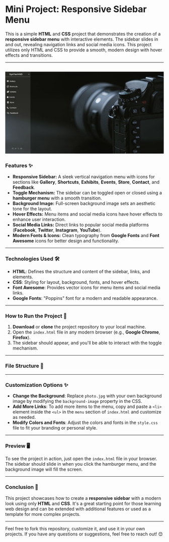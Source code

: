 # **Mini Project: Responsive Sidebar Menu**

This is a simple **HTML** and **CSS** project that demonstrates the creation of a **responsive sidebar menu** with interactive elements. The sidebar slides in and out, revealing navigation links and social media icons. This project utilizes only HTML and CSS to provide a smooth, modern design with hover effects and transitions.

---
![alt text](image.png)
---
### **Features** ✨

- **Responsive Sidebar:** A sleek vertical navigation menu with icons for sections like **Gallery**, **Shortcuts**, **Exhibits**, **Events**, **Store**, **Contact**, and **Feedback**.
- **Toggle Mechanism:** The sidebar can be toggled open or closed using a **hamburger menu** with a smooth transition.
- **Background Image:** Full-screen background image sets an aesthetic tone for the layout.
- **Hover Effects:** Menu items and social media icons have hover effects to enhance user interaction.
- **Social Media Links:** Direct links to popular social media platforms (**Facebook**, **Twitter**, **Instagram**, **YouTube**).
- **Modern Fonts & Icons:** Clean typography from **Google Fonts** and **Font Awesome** icons for better design and functionality.

---

### **Technologies Used** 🛠️

- **HTML**: Defines the structure and content of the sidebar, links, and elements.
- **CSS**: Styling for layout, background, fonts, and hover effects.
- **Font Awesome**: Provides vector icons for menu items and social media links.
- **Google Fonts**: "Poppins" font for a modern and readable appearance.

---

### **How to Run the Project** 🚀

1. **Download** or **clone** the project repository to your local machine.
2. Open the `index.html` file in any modern browser (e.g., **Google Chrome**, **Firefox**).
3. The sidebar should appear, and you'll be able to interact with the toggle mechanism.

---

### **File Structure** 📂

---

### **Customization Options** ✨

- **Change the Background**: Replace `photo.jpg` with your own background image by modifying the `background-image` property in the CSS.
- **Add More Links**: To add more items to the menu, copy and paste a `<li>` element inside the `<ul>` in the `menu` section of `index.html` and customize as needed.
- **Modify Colors and Fonts**: Adjust the colors and fonts in the `style.css` file to fit your branding or personal style.

---

### **Preview** 🖥️

To see the project in action, just open the `index.html` file in your browser. The sidebar should slide in when you click the hamburger menu, and the background image will fill the screen.

---
### **Conclusion** 🎉

This project showcases how to create a **responsive sidebar** with a modern look using only **HTML** and **CSS**. It's a great starting point for those learning web design and can be extended with additional features or used as a template for more complex projects.

---

Feel free to fork this repository, customize it, and use it in your own projects. If you have any questions or suggestions, feel free to reach out! 😊
